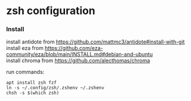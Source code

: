 # zsh configuration

### Install

install antidote from https://github.com/mattmc3/antidote#install-with-git  
install eza from https://github.com/eza-community/eza/blob/main/INSTALL.md#debian-and-ubuntu  
install chroma from https://github.com/alecthomas/chroma  

run commands:
```
apt install zsh fzf
ln -s ~/.config/zsh/.zshenv ~/.zshenv
chsh -s $(which zsh)
```
